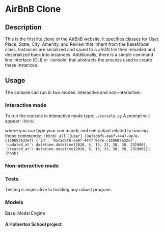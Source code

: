 # AirBnB Clone

## Description
This is the first lite clone of the AirBnB website. It specifies classes for User, Place, State, City, Amenity, and Review that inherit from the BaseModel class. Instances are serialized and saved to a JSON file then reloaded and deserialized back into instances. Additionally, there is a simple command line interface (CLI) or 'console' that abstracts the process used to create these instances.

## Usage
The console can run in two modes: interactive and non-interactive:

### Interactive mode

To run the console in interactive mode type:
```./console.py```
A prompt will appear:
```(hbnb) ```

where you can type your commands and see output related to running those commands::
```(hbnb) all```
```[[User] (0a7adbf6-ea6f-4447-9e7e-c160687632e7) {'id': '0a7adbf6-ea6f-4447-9e7e-c160687632e7', 'updated_at': datetime.datetime(2018, 6, 13, 23, 38, 38, 231906), 'created_at': datetime.datetime(2018, 6, 13, 23, 38, 38, 231906)}]```
```(hbnb) ```

### Non-interactive mode


### Tests
Testing is imperative to building any robust program.

### Models
Base_Model
Engine








#### A Holberton School project
